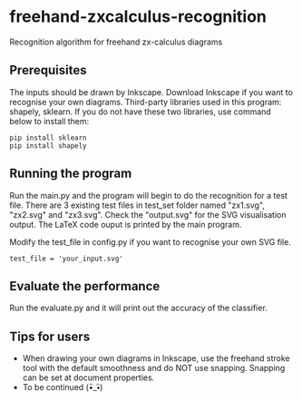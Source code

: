 # freehand-zxcalculus-recognition
Recognition algorithm for freehand zx-calculus diagrams


## Prerequisites

The inputs should be drawn by Inkscape. Download Inkscape if you want to recognise your own diagrams.
Third-party libraries used in this program: shapely, sklearn. If you do not have these two libraries, use command below to install them: 

```
pip install sklearn
pip install shapely
```

## Running the program

Run the main.py and the program will begin to do the recognition for a test file. There are 3 existing test files in test_set folder named "zx1.svg", "zx2.svg" and "zx3.svg". 
Check the "output.svg" for the SVG visualisation output. The LaTeX code ouput is printed by the main program.

Modify the test_file in config.py if you want to recognise your own SVG file. 
```
test_file = 'your_input.svg'
```

## Evaluate the performance 

Run the evaluate.py and it will print out the accuracy of the classifier. 

## Tips for users
- When drawing your own diagrams in Inkscape, use the freehand stroke tool with the default smoothness and do NOT use snapping. Snapping can be set at document properties.
- To be continued (•ิ_•ิ)


